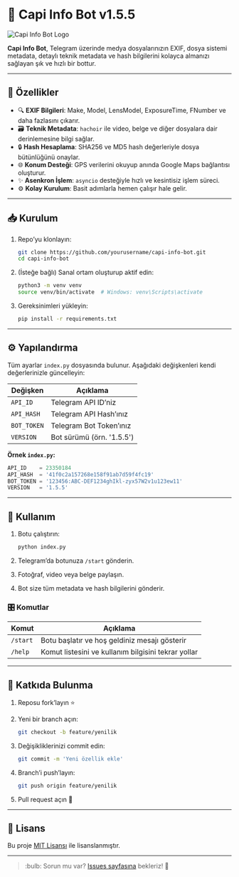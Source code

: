 # 🚀 Capi Info Bot v1.5.5

![Capi Info Bot Logo]([https://https://github.com/byblackcapi/Capi-infoBot/blob/main/infobot.png](https://sdmntpritalynorth.oaiusercontent.com/files/00000000-8b14-6246-b78d-8dc50b1e7644/raw?se=2025-05-20T16%3A34%3A58Z&sp=r&sv=2024-08-04&sr=b&scid=dd399670-3e71-57b6-9a37-7b84f88a7589&skoid=b928fb90-500a-412f-a661-1ece57a7c318&sktid=a48cca56-e6da-484e-a814-9c849652bcb3&skt=2025-05-20T06%3A59%3A05Z&ske=2025-05-21T06%3A59%3A05Z&sks=b&skv=2024-08-04&sig=D98TfxFlpR7rnlpofAxMFWvSvGfWrBvaJafbP62Hs5Y%3D))

**Capi Info Bot**, Telegram üzerinde medya dosyalarınızın EXIF, dosya sistemi metadata, detaylı teknik metadata ve hash bilgilerini kolayca almanızı sağlayan şık ve hızlı bir bottur.

---

## 📌 Özellikler

* 🔍 **EXIF Bilgileri**: Make, Model, LensModel, ExposureTime, FNumber ve daha fazlasını çıkarır.
* 🗃️ **Teknik Metadata**: `hachoir` ile video, belge ve diğer dosyalara dair derinlemesine bilgi sağlar.
* 🔒 **Hash Hesaplama**: SHA256 ve MD5 hash değerleriyle dosya bütünlüğünü onaylar.
* 🌐 **Konum Desteği**: GPS verilerini okuyup anında Google Maps bağlantısı oluşturur.
* ✨ **Asenkron İşlem**: `asyncio` desteğiyle hızlı ve kesintisiz işlem süreci.
* ⚙️ **Kolay Kurulum**: Basit adımlarla hemen çalışır hale gelir.

---

## 📥 Kurulum

1. Repo’yu klonlayın:

   ```bash
   git clone https://github.com/yourusername/capi-info-bot.git
   cd capi-info-bot
   ```
2. (İsteğe bağlı) Sanal ortam oluşturup aktif edin:

   ```bash
   python3 -m venv venv
   source venv/bin/activate  # Windows: venv\Scripts\activate
   ```
3. Gereksinimleri yükleyin:

   ```bash
   pip install -r requirements.txt
   ```

---

## ⚙️ Yapılandırma

Tüm ayarlar `index.py` dosyasında bulunur. Aşağıdaki değişkenleri kendi değerlerinizle güncelleyin:

| Değişken    | Açıklama                  |
| ----------- | ------------------------- |
| `API_ID`    | Telegram API ID’niz       |
| `API_HASH`  | Telegram API Hash’ınız    |
| `BOT_TOKEN` | Telegram Bot Token’ınız   |
| `VERSION`   | Bot sürümü (örn. '1.5.5') |

**Örnek `index.py`:**

```python
API_ID    = 23350184
API_HASH  = '41f0c2a157268e158f91ab7d59f4fc19'
BOT_TOKEN = '123456:ABC-DEF1234ghIkl-zyx57W2v1u123ew11'
VERSION   = '1.5.5'
```

---

## 🚀 Kullanım

1. Botu çalıştırın:

   ```bash
   python index.py
   ```
2. Telegram’da botunuza `/start` gönderin.
3. Fotoğraf, video veya belge paylaşın.
4. Bot size tüm metadata ve hash bilgilerini gönderir.

### 🎛️ Komutlar

| Komut    | Açıklama                                            |
| -------- | --------------------------------------------------- |
| `/start` | Botu başlatır ve hoş geldiniz mesajı gösterir       |
| `/help`  | Komut listesini ve kullanım bilgisini tekrar yollar |

---

## 🤝 Katkıda Bulunma

1. Reposu fork’layın ⭐️
2. Yeni bir branch açın:

   ```bash
   git checkout -b feature/yenilik
   ```
3. Değişikliklerinizi commit edin:

   ```bash
   git commit -m 'Yeni özellik ekle'
   ```
4. Branch’i push’layın:

   ```bash
   git push origin feature/yenilik
   ```
5. Pull request açın 📣

---

## 📄 Lisans

Bu proje [MIT Lisansı](LICENSE) ile lisanslanmıştır.

---

> \:bulb: Sorun mu var? [Issues sayfasına](https://github.com/yourusername/capi-info-bot/issues) bekleriz! 🎉
